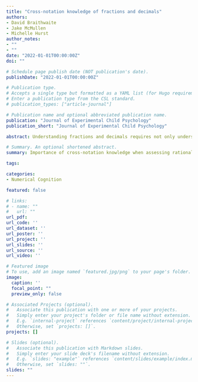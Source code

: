 ```yaml
---
title: "Cross-notation knowledge of fractions and decimals"
authors:
- David Braithwaite
- Jake McMullen
- Michelle Hurst
author_notes:
- ""
- ""
date: "2022-01-01T00:00:00Z"
doi: ""

# Schedule page publish date (NOT publication's date).
publishDate: "2022-01-01T00:00:00Z"

# Publication type.
# Accepts a single type but formatted as a YAML list (for Hugo requirements).
# Enter a publication type from the CSL standard.
# publication_types: ["article-journal"]

# Publication name and optional abbreviated publication name.
publication: "Journal of Experimental Child Psychology"
publication_short: "Journal of Experimental Child Psychology"

abstract: Understanding fractions and decimals requires not only understanding each notation separately, or within-notation knowledge, but also understanding relations between notations, or cross-notation knowledge. Multiple notations pose a challenge for learners but could also present an opportunity, in that cross-notation knowledge could help learners to achieve a better understanding of rational numbers than could easily be achieved from within-notation knowledge alone. This hypothesis was tested by reanalyzing three published datasets involving fourth- to eighth-grade children from the United States and Finland. All datasets included measures of rational number arithmetic, within-notation magnitude knowledge (e.g., accuracy in comparing fractions vs. fractions and decimals vs. decimals), and cross-notation magnitude knowledge (e.g., accuracy in comparing fractions vs. decimals). Consistent with the hypothesis, cross-notation magnitude knowledge predicted fraction and decimal arithmetic when controlling for within-notation magnitude knowledge. Furthermore, relations between within-notation magnitude knowledge and arithmetic were not notation specific; fraction magnitude knowledge did not predict fraction arithmetic more than decimal arithmetic, and decimal magnitude knowledge did not predict decimal arithmetic more than fraction arithmetic. Implications of the findings for assessing rational number knowledge and learning and teaching about rational numbers are discussed.

# Summary. An optional shortened abstract.
summary: Importance of cross-notation knowledge when assessing rational numbers.

tags:

categories:
- Numerical Cognition

featured: false

# links:
# - name: ""
#   url: ""
url_pdf: 
url_code: ''
url_dataset: ''
url_poster: ''
url_project: ''
url_slides: ''
url_source: ''
url_video: ''

# Featured image
# To use, add an image named `featured.jpg/png` to your page's folder. 
image:
  caption: ''
  focal_point: ""
  preview_only: false

# Associated Projects (optional).
#   Associate this publication with one or more of your projects.
#   Simply enter your project's folder or file name without extension.
#   E.g. `internal-project` references `content/project/internal-project/index.md`.
#   Otherwise, set `projects: []`.
projects: []

# Slides (optional).
#   Associate this publication with Markdown slides.
#   Simply enter your slide deck's filename without extension.
#   E.g. `slides: "example"` references `content/slides/example/index.md`.
#   Otherwise, set `slides: ""`.
slides: ""
---
```



